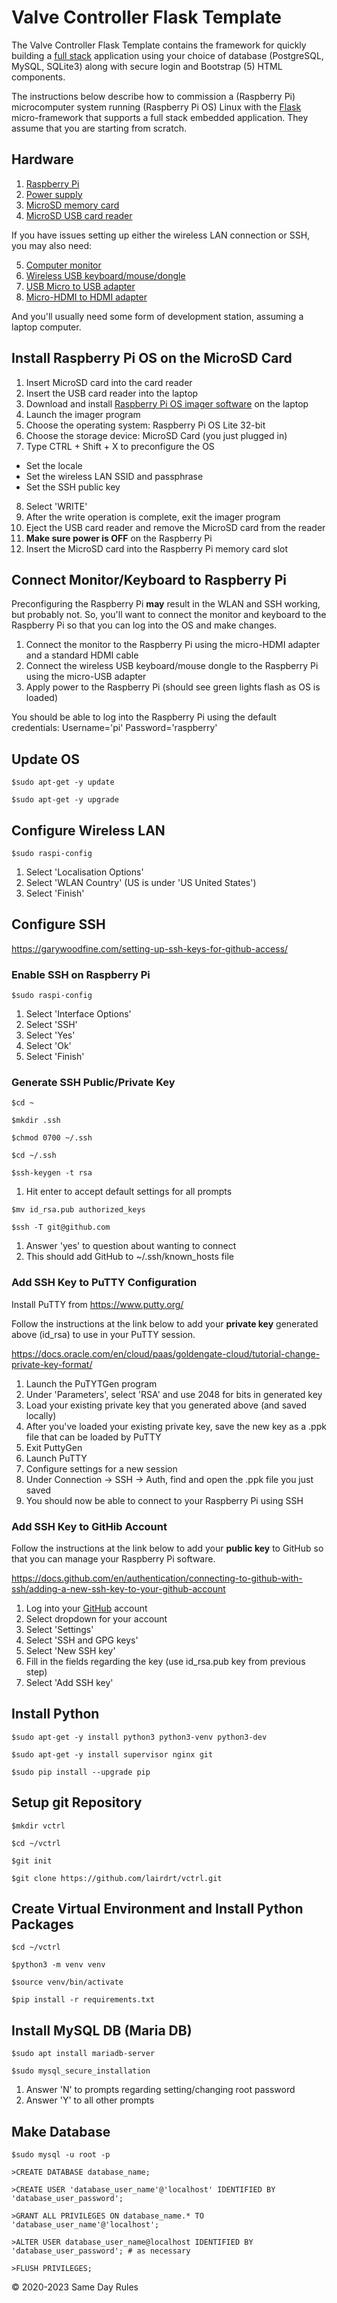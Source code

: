 # Valve Controller Flask Template
The Valve Controller Flask Template contains the framework for quickly building a [full stack](https://www.w3schools.com/whatis/whatis_fullstack.asp) application using your choice of database (PostgreSQL, MySQL, SQLite3) along with secure login and Bootstrap (5) HTML components.

The instructions below describe how to commission a (Raspberry Pi) microcomputer system running (Raspberry Pi OS) Linux with the
[Flask](https://flask.palletsprojects.com/en/2.2.x/) micro-framework that supports a full stack embedded application. They assume that you are starting from scratch.

## Hardware
1. [Raspberry Pi](https://www.raspberrypi.com/products/raspberry-pi-zero-2-w/)
2. [Power supply](https://www.raspberrypi.com/products/micro-usb-power-supply/)
3. [MicroSD memory card](https://www.tomshardware.com/best-picks/raspberry-pi-microsd-cards)
4. [MicroSD USB card reader](https://www.amazon.com/Adapter-Standard-Connector-Smartphones-Function/dp/B01BXSKPES/ref=asc_df_B01BXSKPES)

If you have issues setting up either the wireless LAN connection or SSH, you may also need:

5. [Computer monitor](https://www.samsung.com/ca/monitors/curved/curved-monitor-27-inch-lc27f396fhnxza/)
6. [Wireless USB keyboard/mouse/dongle](https://www.amazon.com/Logitech-MK270-Wireless-Keyboard-Mouse/dp/B079JLY5M5/ref=sr_1_4)
7. [USB Micro to USB adapter](https://www.adafruit.com/product/2910)
8. [Micro-HDMI to HDMI adapter](https://www.adafruit.com/product/1358)

And you'll usually need some form of development station, assuming a laptop computer.

## Install Raspberry Pi OS on the MicroSD Card
1. Insert MicroSD card into the card reader
2. Insert the USB card reader into the laptop
3. Download and install [Raspberry Pi OS imager software](https://www.raspberrypi.com/software/) on the laptop
4. Launch the imager program
5. Choose the operating system: Raspberry Pi OS Lite 32-bit
6. Choose the storage device: MicroSD Card (you just plugged in)
7. Type CTRL + Shift + X to preconfigure the OS
- Set the locale
- Set the wireless LAN SSID and passphrase
- Set the SSH public key
8. Select 'WRITE'
9. After the write operation is complete, exit the imager program
10. Eject the USB card reader and remove the MicroSD card from the reader
11. **Make sure power is OFF** on the Raspberry Pi
12. Insert the MicroSD card into the Raspberry Pi memory card slot

## Connect Monitor/Keyboard to Raspberry Pi
Preconfiguring the Raspberry Pi **may** result in the WLAN and SSH working, but probably not. So, you'll want to connect the
monitor and keyboard to the Raspberry Pi so that you can log into the OS and make changes.

1. Connect the monitor to the Raspberry Pi using the micro-HDMI adapter and a standard HDMI cable
2. Connect the wireless USB keyboard/mouse dongle to the Raspberry Pi using the micro-USB adapter
3. Apply power to the Raspberry Pi (should see green lights flash as OS is loaded)

You should be able to log into the Raspberry Pi using the default credentials: Username='pi' Password='raspberry'

## Update OS
`$sudo apt-get -y update`

`$sudo apt-get -y upgrade`
## Configure Wireless LAN
`$sudo raspi-config`
1. Select 'Localisation Options'
2. Select 'WLAN Country' (US is under 'US United States')
3. Select 'Finish'

## Configure SSH
https://garywoodfine.com/setting-up-ssh-keys-for-github-access/

### Enable SSH on Raspberry Pi
`$sudo raspi-config`
1. Select 'Interface Options'
2. Select 'SSH'
3. Select 'Yes'
4. Select 'Ok'
5. Select 'Finish'

### Generate SSH Public/Private Key
`$cd ~`

`$mkdir .ssh`

`$chmod 0700 ~/.ssh`

`$cd ~/.ssh`

`$ssh-keygen -t rsa`

1. Hit enter to accept default settings for all prompts

`$mv id_rsa.pub authorized_keys`

`$ssh -T git@github.com`
1. Answer 'yes' to question about wanting to connect
2. This should add GitHub to ~/.ssh/known_hosts file

### Add SSH Key to PuTTY Configuration
Install PuTTY from https://www.putty.org/

Follow the instructions at the link below to add your **private key** generated above (id_rsa) to use in your PuTTY session.

https://docs.oracle.com/en/cloud/paas/goldengate-cloud/tutorial-change-private-key-format/
1. Launch the PuTYTGen program
2. Under 'Parameters', select 'RSA' and use 2048 for bits in generated key
3. Load your existing private key that you generated above (and saved locally)
4. After you've loaded your existing private key, save the new key as a .ppk file that can be loaded by PuTTY
5. Exit PuttyGen
6. Launch PuTTY
7. Configure settings for a new session
8. Under Connection -> SSH -> Auth, find and open the .ppk file you just saved
9. You should now be able to connect to your Raspberry Pi using SSH

### Add SSH Key to GitHib Account
Follow the instructions at the link below to add your **public key** to GitHub so that you can manage your Raspberry Pi software.

https://docs.github.com/en/authentication/connecting-to-github-with-ssh/adding-a-new-ssh-key-to-your-github-account
1. Log into your [GitHub](https://github.com) account
2. Select dropdown for your account
3. Select 'Settings'
4. Select 'SSH and GPG keys'
5. Select 'New SSH key'
6. Fill in the fields regarding the key (use id_rsa.pub key from previous step)
7. Select 'Add SSH key'

## Install Python
`$sudo apt-get -y install python3 python3-venv python3-dev`

`$sudo apt-get -y install supervisor nginx git`

`$sudo pip install --upgrade pip`

## Setup git Repository
`$mkdir vctrl`

`$cd ~/vctrl`

`$git init`

`$git clone https://github.com/lairdrt/vctrl.git`

## Create Virtual Environment and Install Python Packages
`$cd ~/vctrl`

`$python3 -m venv venv`

`$source venv/bin/activate`

`$pip install -r requirements.txt`

## Install MySQL DB (Maria DB)
`$sudo apt install mariadb-server`

`$sudo mysql_secure_installation`
1. Answer 'N' to prompts regarding setting/changing root password
2. Answer 'Y' to all other prompts

## Make Database
`$sudo mysql -u root -p`

`>CREATE DATABASE database_name;`

`>CREATE USER 'database_user_name'@'localhost' IDENTIFIED BY 'database_user_password';`

`>GRANT ALL PRIVILEGES ON database_name.* TO 'database_user_name'@'localhost';`

`>ALTER USER database_user_name@localhost IDENTIFIED BY 'database_user_password'; # as necessary`

`>FLUSH PRIVILEGES;`

&copy; 2020-2023 Same Day Rules
